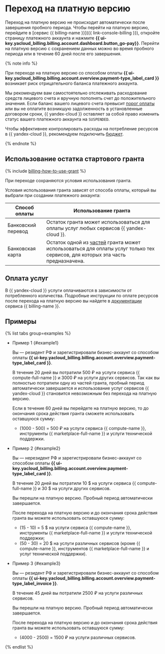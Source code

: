 # Переход на платную версию


Переход на платную версию не происходит автоматически после завершения пробного периода. Чтобы перейти на платную версию, перейдите в [сервис {{ billing-name }}]({{ link-console-billing }}), откройте страницу платежного аккаунта и нажмите **{{ ui-key.yacloud_billing.billing.account.dashboard.button_go-pay}}**. Перейти на платную версию с сохранением данных можно во время пробного периода или в течение 60 дней после его завершения.

{% note info %}


При переходе на платную версию со способом оплаты **{{ ui-key.yacloud_billing.billing.account.overview.payment-type_label_card }}** возникает риск отрицательного баланса платежного аккаунта.


Мы рекомендуем вам самостоятельно отслеживать расходование средств лицевого счета и вручную пополнять счет до положительного значения. Если баланс вашего лицевого счета превысит [порог оплаты](../../../billing/concepts/billing-threshold.md) или вы не оплатите возникшую задолженность в установленные договором сроки, {{ yandex-cloud }} оставляет за собой право изменить статус вашего платежного аккаунта на `SUSPENDED`.

Чтобы эффективнее контролировать расходы на потребление ресурсов в {{ yandex-cloud }}, рекомендуем подключить [бюджет](../../../billing/concepts/budget.md).

{% endnote %}

## Использование остатка стартового гранта

{% include [billing-how-to-use-grant](../../../_includes/billing-how-to-use-grant.md) %}

При переходе сохраняются условия использования гранта.


Условия использования гранта зависят от способа оплаты, который вы выбрали при создании платежного аккаунта: 

Способ оплаты | Использование гранта 
----- | ----- 
Банковский перевод | Остаток гранта может использоваться для оплаты услуг любых сервисов {{ yandex-cloud }}.
Банковская карта | Остаток одной из [частей](../../usage-grant.md) гранта может использоваться для оплаты услуг только тех сервисов, для которых эта часть предназначена.



## Оплата услуг

В {{ yandex-cloud }} услуги оплачиваются в зависимости от потребленного количества. Подробные инструкции по оплате ресурсов после перехода на платную версию вы найдете в [документации](../../../billing/) сервиса {{ billing-name }}.


## Примеры

{% list tabs group=examples %}

- Пример 1 {#example1}
  
   Вы — резидент РФ и зарегистрировали бизнес-аккаунт со способом оплаты **{{ ui-key.yacloud_billing.billing.account.overview.payment-type_label_card }}**.
   
   В течение 20 дней вы потратили 500 ₽ на услуги сервиса {{ compute-full-name }} и 3000 ₽ на услуги других сервисов. Так как вы полностью потратили одну из частей гранта, пробный период автоматически завершается и использование услуг сервисов {{ yandex-cloud }} становится невозможным без перехода на платную версию. 
 
   Если в течение 60 дней вы перейдете на платную версию, то до окончания срока действия гранта сможете использовать оставшуюся сумму:
    - (1000 - 500) = 500 ₽ на услуги сервиса {{ compute-name }}, инструменты {{ marketplace-full-name }} и услуги технической поддержки. 

- Пример 2 {#example2}
  
   Вы — нерезидент РФ и зарегистрировали бизнес-аккаунт со способом оплаты **{{ ui-key.yacloud_billing.billing.account.overview.payment-type_label_card }}**.
   
   В течение 20 дней вы потратили 10 $ на услуги сервиса {{ compute-full-name }} и 30 $ на услуги других сервисов. 

   Вы перешли на платную версию. Пробный период автоматически завершается. 
 
   После перехода на платную версию и до окончания срока действия гранта вы можете использовать оставшуюся сумму: 
   - (15 - 10) = 5 $ на услуги сервиса {{ compute-name }}, инструменты {{ marketplace-full-name }} и услуги технической поддержки; 
   - (50 - 30) = 20 $ на услуги различных сервисов (кроме {{ compute-name }}, инструментов {{ marketplace-full-name }} и услуг технической поддержки). 

- Пример 3 {#example3}
    
   Вы — резидент РФ и зарегистрировали бизнес-аккаунт со способом оплаты **{{ ui-key.yacloud_billing.billing.account.overview.payment-type_label_invoice }}**.
   
   В течение 45 дней вы потратили 2500 ₽ на услуги различных сервисов. 

   Вы перешли на платную версию. Пробный период автоматически завершается. 

   После перехода на платную версию и до окончания срока действия гранта вы можете использовать оставшуюся сумму: 
   - (4000 - 2500) = 1500 ₽ на услуги различных сервисов. 

{% endlist %}
